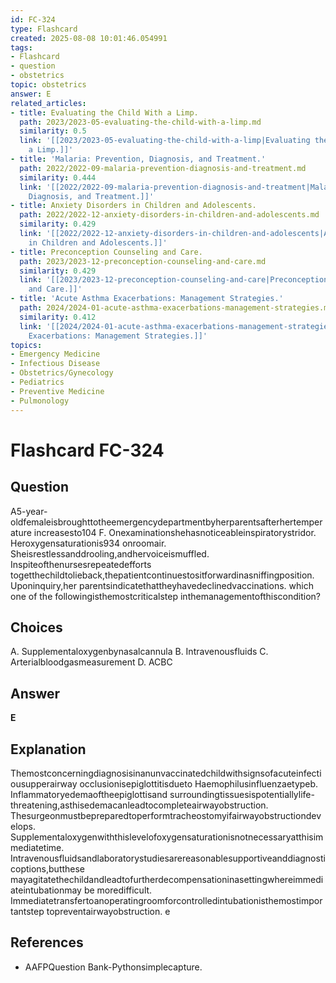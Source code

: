 ```yaml
---
id: FC-324
type: Flashcard
created: 2025-08-08 10:01:46.054991
tags:
- Flashcard
- question
- obstetrics
topic: obstetrics
answer: E
related_articles:
- title: Evaluating the Child With a Limp.
  path: 2023/2023-05-evaluating-the-child-with-a-limp.md
  similarity: 0.5
  link: '[[2023/2023-05-evaluating-the-child-with-a-limp|Evaluating the Child With
    a Limp.]]'
- title: 'Malaria: Prevention, Diagnosis, and Treatment.'
  path: 2022/2022-09-malaria-prevention-diagnosis-and-treatment.md
  similarity: 0.444
  link: '[[2022/2022-09-malaria-prevention-diagnosis-and-treatment|Malaria: Prevention,
    Diagnosis, and Treatment.]]'
- title: Anxiety Disorders in Children and Adolescents.
  path: 2022/2022-12-anxiety-disorders-in-children-and-adolescents.md
  similarity: 0.429
  link: '[[2022/2022-12-anxiety-disorders-in-children-and-adolescents|Anxiety Disorders
    in Children and Adolescents.]]'
- title: Preconception Counseling and Care.
  path: 2023/2023-12-preconception-counseling-and-care.md
  similarity: 0.429
  link: '[[2023/2023-12-preconception-counseling-and-care|Preconception Counseling
    and Care.]]'
- title: 'Acute Asthma Exacerbations: Management Strategies.'
  path: 2024/2024-01-acute-asthma-exacerbations-management-strategies.md
  similarity: 0.412
  link: '[[2024/2024-01-acute-asthma-exacerbations-management-strategies|Acute Asthma
    Exacerbations: Management Strategies.]]'
topics:
- Emergency Medicine
- Infectious Disease
- Obstetrics/Gynecology
- Pediatrics
- Preventive Medicine
- Pulmonology
---
```


# Flashcard FC-324

## Question

A5-year-oldfemaleisbroughttotheemergencydepartmentbyherparentsafterhertemperature increasesto104 F. Onexaminationshehasnoticeableinspiratorystridor. Heroxygensaturationis934 onroomair. Sheisrestlessanddrooling,andhervoiceismuffled. Inspiteofthenursesrepeatedefforts togetthechildtolieback,thepatientcontinuestositforwardinasniffingposition. Uponinquiry,her parentsindicatethattheyhavedeclinedvaccinations. which one of the followingisthemostcriticalstep inthemanagementofthiscondition?

## Choices

A. Supplementaloxygenbynasalcannula
B. Intravenousfluids
C. Arterialbloodgasmeasurement
D. ACBC

## Answer

**E**

## Explanation

Themostconcerningdiagnosisinanunvaccinatedchildwithsignsofacuteinfectiousupperairway occlusionisepiglottitisdueto Haemophilusinfluenzaetypeb. Inflammatoryedemaoftheepiglottisand surroundingtissuesispotentiallylife-threatening,asthisedemacanleadtocompleteairwayobstruction. Thesurgeonmustbepreparedtoperformtracheostomyifairwayobstructiondevelops. Supplementaloxygenwiththislevelofoxygensaturationisnotnecessaryatthisimmediatetime. Intravenousfluidsandlaboratorystudiesarereasonablesupportiveanddiagnosticoptions,butthese mayagitatethechildandleadtofurtherdecompensationinasettingwhereimmediateintubationmay be moredifficult. Immediatetransfertoanoperatingroomforcontrolledintubationisthemostimportantstep topreventairwayobstruction. e

## References

- AAFPQuestion Bank-Pythonsimplecapture.

